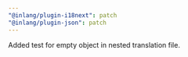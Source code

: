 ```yaml
---
"@inlang/plugin-i18next": patch
"@inlang/plugin-json": patch
---
```


Added test for empty object in nested translation file.
